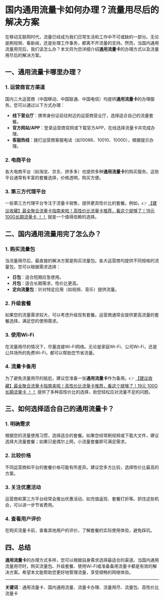 # 国内通用流量卡如何办理？流量用尽后的解决方案

在移动互联网时代，流量已经成为我们日常生活和工作中不可或缺的一部分。无论是刷视频、看新闻，还是处理工作事务，都离不开流量的支持。然而，当国内通用流量用完后，我们该怎么办？本文将为您详细介绍**通用流量卡**的办理方式以及流量用尽后的解决方案。

## 一、通用流量卡哪里办理？

### 1. 运营商官方渠道
国内三大运营商（中国移动、中国联通、中国电信）均提供**通用流量卡**的办理服务。您可以通过以下方式办理：
- **线下营业厅**：携带身份证前往附近的运营商营业厅，选择适合自己的流量套餐。
- **官方网站/APP**：登录运营商官网或下载官方APP，在线选择流量卡并完成办理。
- **客服热线**：拨打运营商客服电话（如10086、10010、10000），根据提示办理。

### 2. 电商平台
各大电商平台（如淘宝、京东、拼多多）也提供多种**通用流量卡**的购买服务。这些平台通常有丰富的套餐选择，价格透明，购买方便。

### 3. 第三方代理平台
一些第三方代理平台专注于流量卡销售，提供更具性价比的套餐。例如，👉 [【建议收藏】最全聚合流量卡指南来啦！高性价比流量卡推荐，看这个就够了！19元 100G长期流量卡 ！！](https://bit.ly/Liuliangka) 就是一个值得信赖的选择。

## 二、国内通用流量用完了怎么办？

### 1. 购买流量包
当流量用尽后，最直接的解决方案是购买流量包。各大运营商均提供不同规格的流量包，您可以根据需求选择：
- **日包**：适合短期应急使用。
- **月包**：适合长期需求，性价比更高。
- **定向流量包**：针对特定应用（如视频、音乐）提供流量。

### 2. 升级套餐
如果您的流量需求较大，可以考虑升级现有套餐。运营商通常会提供更高流量的套餐选择，满足您的使用需求。

### 3. 使用Wi-Fi
在流量用尽的情况下，尽量连接Wi-Fi网络。无论是家庭Wi-Fi、公司Wi-Fi，还是公共场所的免费Wi-Fi，都可以帮助您节省流量。

### 4. 流量卡备用
为了避免流量用尽的尴尬，建议您准备一张**通用流量卡**作为备用。👉 [【建议收藏】最全聚合流量卡指南来啦！高性价比流量卡推荐，看这个就够了！19元 100G长期流量卡 ！！](https://bit.ly/Liuliangka) 提供了多种高性价比的选择，助您轻松应对流量不足的问题。

## 三、如何选择适合自己的通用流量卡？

### 1. 明确需求
根据您的流量使用习惯，选择适合的套餐。如果您经常刷视频或下载大文件，建议选择大流量套餐；如果只是偶尔上网，小流量套餐即可满足需求。

### 2. 比较价格
不同运营商和平台的套餐价格可能有所差异。建议您多方比较，选择性价比最高的方案。

### 3. 关注优惠活动
运营商和第三方平台经常会推出优惠活动，如充值返现、套餐打折等。抓住这些机会，可以进一步节省费用。

### 4. 查看用户评价
在购买流量卡前，查看其他用户的评价，了解套餐的实际使用体验，避免踩坑。

## 四、总结

**通用流量卡**的办理方式多样，您可以根据自身需求选择最适合的渠道。当国内通用流量用尽时，购买流量包、升级套餐、使用Wi-Fi或准备备用流量卡都是有效的解决方案。希望本文能帮助您更好地管理流量，享受顺畅的网络体验。

---

**关键词**：通用流量卡、国内通用流量、流量卡办理、流量用尽、流量包、高性价比流量卡